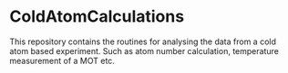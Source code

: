 # ColdAtomCalculations
This repository contains the routines for analysing the data from a cold atom based experiment. Such as atom number calculation, temperature measurement of a MOT etc.
